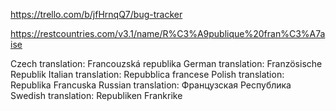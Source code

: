 https://trello.com/b/jfHrnqQ7/bug-tracker

https://restcountries.com/v3.1/name/R%C3%A9publique%20fran%C3%A7aise

Czech translation: Francouzská republika
German translation: Französische Republik
Italian translation: Repubblica francese
Polish translation: Republika Francuska
Russian translation: Французская Республика
Swedish translation: Republiken Frankrike